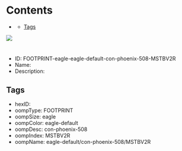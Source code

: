 



Contents
========

* [](#)
	* [Tags](#tags)
  
![][im]
# 

- ID: FOOTPRINT-eagle-eagle-default-con-phoenix-508-MSTBV2R
- Name: 
- Description: 

## Tags

- hexID: 
- oompType: FOOTPRINT
- oompSize: eagle
- oompColor: eagle-default
- oompDesc: con-phoenix-508
- oompIndex: MSTBV2R
- oompName: eagle-default/con-phoenix-508/MSTBV2R



[im]: image.png
